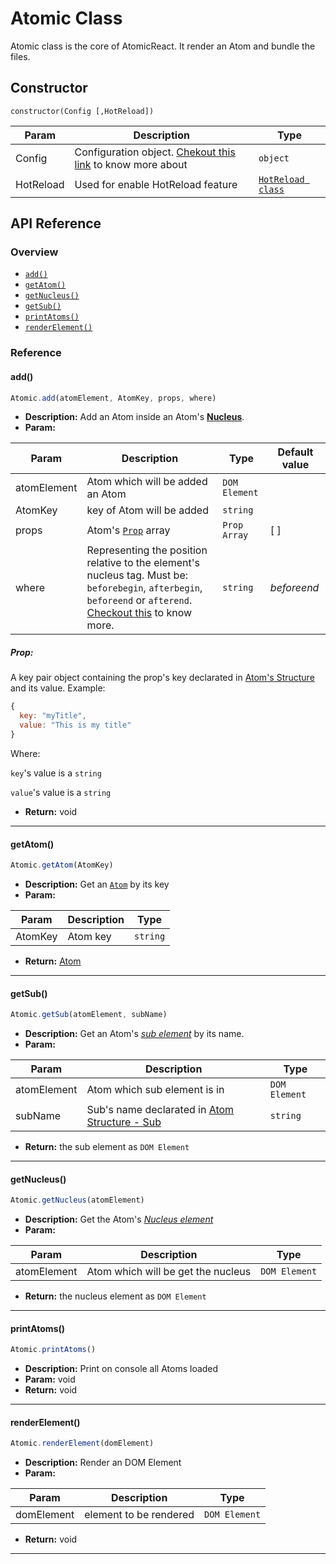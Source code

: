 # Atomic Class

Atomic class is the core of AtomicReact. It render an Atom and bundle the files.

## Constructor

```
constructor(Config [,HotReload])
```

Param | Description | Type |
------------ | ------------- | -------------
Config | Configuration object. [Chekout this link](getStarted?id=configuration-atomicreact_configjs) to know more about | `object`
HotReload | Used for enable HotReload feature  | [`HotReload class`](HotReloadClass) |

## API Reference

### Overview
* [`add()`](AtomicClass?id=add)
* [`getAtom()`](AtomicClass?id=getatom)
* [`getNucleus()`](AtomicClass?id=getnucleus)
* [`getSub()`](AtomicClass?id=getsub)
* [`printAtoms()`](AtomicClass?id=printatoms)
* [`renderElement()`](AtomicClass?id=renderelement)

### Reference

#### add()
``` js
Atomic.add(atomElement, AtomKey, props, where)
```
* **Description:**
Add an Atom inside an Atom's [**Nucleus**](Atom?id=nucleus).
* **Param:**

Param | Description | Type | Default value
------------ | ------------- | ------------- | -------------
atomElement | Atom which will be added an Atom | `DOM Element` |
AtomKey | key of Atom will be added | `string` |
props | Atom's [`Prop`](AtomicClass?id=prop) array | `Prop Array` | [ ]
where | Representing the position relative to the element's nucleus tag. Must be: `beforebegin`, `afterbegin`, `beforeend` or `afterend`. [Checkout this](https://developer.mozilla.org/en-US/docs/Web/API/Element/insertAdjacentHTML#Parameters) to know more. | `string` | *beforeend*

##### Prop:
A key pair object containing the prop's key declarated in [Atom's Structure](Atom?id=props) and its value. Example:
``` js
{
  key: "myTitle",
  value: "This is my title"
}
```

Where:

`key`'s value is a `string`

`value`'s value is a `string`

* **Return:** void

---

#### getAtom()
``` js
Atomic.getAtom(AtomKey)
```
* **Description:**
Get an [`Atom`](Atom) by its key
* **Param:**

Param | Description | Type
------------ | ------------- | -------------
AtomKey | Atom key | `string` |

* **Return:** [Atom](Atom)

---

#### getSub()
``` js
Atomic.getSub(atomElement, subName)
```
* **Description:**
Get an Atom's [*sub element*](Atom?id=sub) by its name.
* **Param:**

Param | Description | Type
------------ | ------------- | -------------
atomElement | Atom which sub element is in | `DOM Element`
subName | Sub's name declarated in [Atom Structure - Sub](Atom?id=sub) | `string`

* **Return:** the sub element as `DOM Element`

---

#### getNucleus()
``` js
Atomic.getNucleus(atomElement)
```
* **Description:**
Get the Atom's [*Nucleus element*](Atom?id=nucleus)
* **Param:**

Param | Description | Type
------------ | ------------- | -------------
atomElement | Atom which will be get the nucleus | `DOM Element`

* **Return:** the nucleus element as `DOM Element`

---

#### printAtoms()
``` js
Atomic.printAtoms()
```
* **Description:**
Print on console all Atoms loaded
* **Param:** void
* **Return:** void
---

#### renderElement()
``` js
Atomic.renderElement(domElement)
```
* **Description:**
Render an DOM Element
* **Param:**

Param | Description | Type
------------ | ------------- | -------------
domElement | element to be rendered | `DOM Element`

* **Return:** void

---
